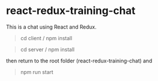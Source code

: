 # react-redux-training-chat
This is a chat using React and Redux.

>cd client / npm install

>cd server / npm install

then return to the root folder (react-redux-training-chat) and
>npm run start
